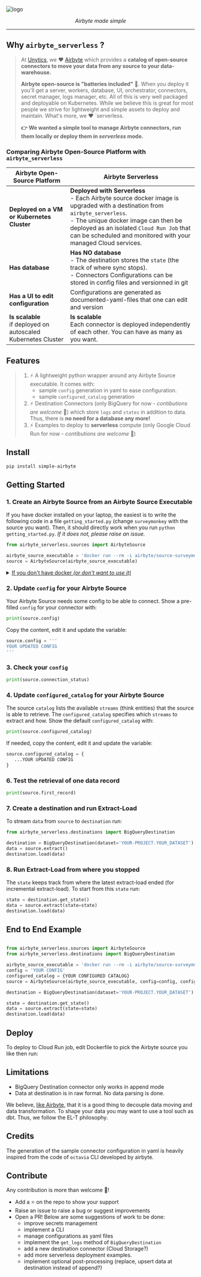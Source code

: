 
![logo](https://github.com/unytics/airbyte_serverless/assets/111615732/c922cc30-9391-4d42-8aff-8b2b4c68bd29)


<p align="center">
    <em>Airbyte made simple</em>
</p>

---

## Why `airbyte_serverless` ?

> At [Unytics](https://www.linkedin.com/company/unytics/), we ❤️ [Airbyte](https://airbyte.com/) which provides a **catalog of open-source connectors to move your data from any source to your data-warehouse.**
>
> **Airbyte open-source is "batteries included"** 🔋. When you deploy it you'll get a server, workers, database, UI, orchestrator, connectors, secret manager, logs manager, etc. All of this is very well packaged and deployable on Kubernetes.
> While we believe this is great for most people we strive for lightweight and simple assets to deploy and maintain. What's more, we ❤️ `serverless.
>
> **👉 We wanted a simple tool to manage Airbyte connectors, run them locally or deploy them in *serverless* mode.**


### Comparing Airbyte Open-Source Platform with `airbyte_serverless`


| Airbyte Open-Source Platform    | Airbyte Serverless |
| -------- | ------- |
| **Deployed on a VM or Kubernetes Cluster**  | **Deployed with Serverless**<br>- Each Airbyte source docker image is upgraded with a destination from `airbyte_serverless`.<br>- The unique docker image can then be deployed as an isolated `Cloud Run Job` that can be scheduled and monitored with your managed Cloud services.  |
| **Has database**  | **Has NO database**<br>- The destination stores the `state` (the track of where sync stops).<br>- Connectors Configurations can be stored in config files and versionned in git |
| **Has a UI to edit configuration** | Configurations are generated as documented-yaml-files that one can edit and version |
| **Is scalable**<br>if deployed on autoscaled Kubernetes Cluster   | **Is scalable**<br>Each connector is deployed independently of each other. You can have as many as you want. |




## Features

> 1. ⚡ A lightweight python wrapper around any Airbyte Source executable. It comes with:
>     - sample `config` generation in yaml to ease configuration.
>     - sample `configured_catalog` generation
> 2. ⚡ Destination Connectors (only BigQuery for now - *contibutions are welcome* 🤗) which store `logs` and `states` in addition to data. Thus, there is **no need for a database any more!**
> 3. ⚡ Examples to deploy to **serverless** compute (only Google Cloud Run for now - *contibutions are welcome* 🤗)


## Install

```bash
pip install simple-airbyte
```


## Getting Started

### 1. Create an Airbyte Source from an Airbyte Source Executable

If you have docker installed on your laptop, the easiest is to write the following code in a file `getting_started.py` (change `surveymonkey` with the source you want). Then, it should directly work when you run `python getting_started.py`. *If it does not, please raise an issue.*


```python
from airbyte_serverless.sources import AirbyteSource

airbyte_source_executable = 'docker run --rm -i airbyte/source-surveymonkey:latest'
source = AirbyteSource(airbyte_source_executable)
```

<details>
  <summary><u>If you don't have docker <i>(or don't want to use it)</i></u></summary>

>  It is also possible to clone airbyte repo and install a python source connector:
>
>  1. Clone the repo
>  2. Go to the directory of the connector: `cd airbyte-integrations/connectors/source-surveymonkey`
>  3. Install the python connector `pip install -r requirements.txt`
>  4. Create here the file `getting_started.py` and set `airbyte_source_executable = 'python main.py'`
>  5. You can now run `python getting_started.py` it then should also work. *If it does not, please raise an issue.*
</details>


### 2. Update `config` for your Airbyte Source

Your Airbyte Source needs some config to be able to connect. Show a pre-filled `config` for your connector with:

```python
print(source.config)
```

Copy the content, edit it and update the variable:

```python
source.config = '''
YOUR UPDATED CONFIG
'''
```


### 3. Check your `config`

```python
print(source.connection_status)
```


### 4. Update `configured_catalog` for your Airbyte Source

The source `catalog` lists the available `streams` (think entities) that the source is able to retrieve. The `configured_catalog` specifies which `streams` to extract and how. Show the default `configured_catalog` with:

```python
print(source.configured_catalog)
```

If needed, copy the content, edit it and update the variable:

```python
source.configured_catalog = {
   ...YOUR UPDATED CONFIG
}
```


### 6. Test the retrieval of one data record

```python
print(source.first_record)
```

### 7. Create a destination and run Extract-Load

To stream `data` from `source` to `destination` run:

```python
from airbyte_serverless.destinations import BigQueryDestination

destination = BigQueryDestination(dataset='YOUR-PROJECT.YOUR_DATASET')
data = source.extract()
destination.load(data)
```


### 8. Run Extract-Load from where you stopped

The `state` keeps track from where the latest extract-load ended (for incremental extract-load).
To start from this `state` run:

```python
state = destination.get_state()
data = source.extract(state=state)
destination.load(data)
```


## End to End Example

```python

from airbyte_serverless.sources import AirbyteSource
from airbyte_serverless.destinations import BigQueryDestination

airbyte_source_executable = 'docker run --rm -i airbyte/source-surveymonkey:latest'
config = 'YOUR CONFIG'
configured_catalog = {YOUR CONFIGURED CATALOG}
source = AirbyteSource(airbyte_source_executable, config=config, configured_catalog=configured_catalog)

destination = BigQueryDestination(dataset='YOUR-PROJECT.YOUR_DATASET')

state = destination.get_state()
data = source.extract(state=state)
destination.load(data)
```




## Deploy

To deploy to Cloud Run job, edit Dockerfile to pick the Airbyte source you like then run:



## Limitations

- BigQuery Destination connector only works in append mode
- Data at destination is in raw format. No data parsing is done.

We believe, [like Airbyte](https://docs.airbyte.com/understanding-airbyte/basic-normalization), that it is a good thing to decouple data moving and data transformation. To shape your data you may want to use a tool such as dbt. Thus, we follow the EL-T philosophy.


## Credits

The generation of the sample connector configuration in yaml is heavily inspired from the code of `octavia` CLI developed by airbyte.


## Contribute

Any contribution is more than welcome 🤗!
- Add a ⭐ on the repo to show your support
- Raise an issue to raise a bug or suggest improvements
- Open a PR! Below are some suggestions of work to be done:
  - improve secrets management
  - implement a CLI
  - manage configurations as yaml files
  - implement the `get_logs` method of `BigQueryDestination`
  - add a new destination connector (Cloud Storage?)
  - add more serverless deployment examples.
  - implement optional post-processing (replace, upsert data at destination instead of append?)
